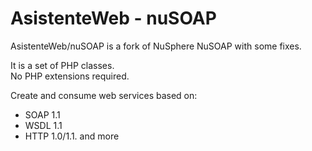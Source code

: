 AsistenteWeb - nuSOAP
=====================

AsistenteWeb/nuSOAP is a fork of NuSphere NuSOAP with some fixes.

It is a set of PHP classes.  
No PHP extensions required.

Create and consume web services based on:
- SOAP 1.1
- WSDL 1.1 
- HTTP 1.0/1.1. and more

